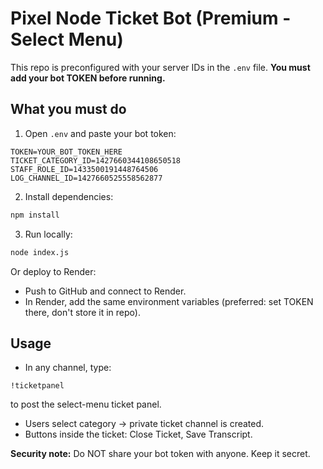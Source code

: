 # Pixel Node Ticket Bot (Premium - Select Menu)

This repo is preconfigured with your server IDs in the `.env` file. **You must add your bot TOKEN before running.**

## What you must do
1. Open `.env` and paste your bot token:
```
TOKEN=YOUR_BOT_TOKEN_HERE
TICKET_CATEGORY_ID=1427660344108650518
STAFF_ROLE_ID=1433500191448764506
LOG_CHANNEL_ID=1427660525558562877
```

2. Install dependencies:
```bash
npm install
```

3. Run locally:
```bash
node index.js
```

Or deploy to Render:
- Push to GitHub and connect to Render.
- In Render, add the same environment variables (preferred: set TOKEN there, don't store it in repo).

## Usage
- In any channel, type:
```
!ticketpanel
```
to post the select-menu ticket panel.

- Users select category → private ticket channel is created.
- Buttons inside the ticket: Close Ticket, Save Transcript.

**Security note:** Do NOT share your bot token with anyone. Keep it secret.


